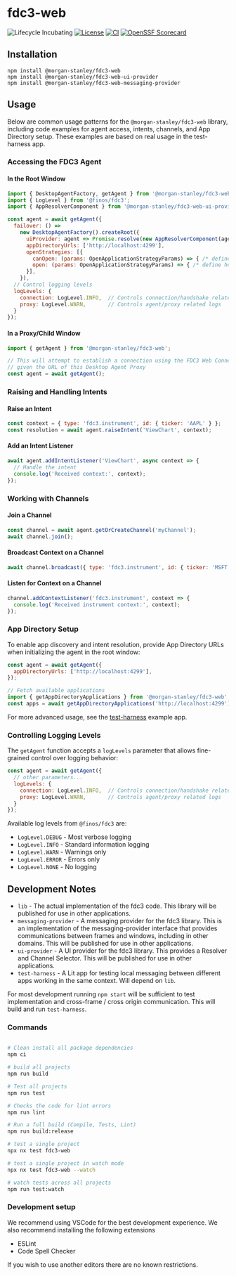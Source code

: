 # fdc3-web

![Lifecycle Incubating](https://badgen.net/badge/Lifecycle/Incubating/yellow)
[![License](https://img.shields.io/badge/License-Apache_2.0-blue.svg)](https://opensource.org/licenses/Apache-2.0)
[![CI](https://github.com/morganstanley/fdc3-web/actions/workflows/build.yml/badge.svg)](https://github.com/morganstanley/fdc3-web/actions/workflows/build.yml)
[![OpenSSF Scorecard](https://api.securityscorecards.dev/projects/github.com/morganstanley/fdc3-web/badge)](https://securityscorecards.dev/viewer/?uri=github.com/morganstanley/fdc3-web)

## Installation

```shell
npm install @morgan-stanley/fdc3-web
npm install @morgan-stanley/fdc3-web-ui-provider
npm install @morgan-stanley/fdc3-web-messaging-provider
```

## Usage

Below are common usage patterns for the `@morgan-stanley/fdc3-web` library, including code examples for agent access, intents, channels, and App Directory setup. These examples are based on real usage in the test-harness app.

### Accessing the FDC3 Agent

#### In the Root Window

```js
import { DesktopAgentFactory, getAgent } from '@morgan-stanley/fdc3-web';
import { LogLevel } from '@finos/fdc3';
import { AppResolverComponent } from '@morgan-stanley/fdc3-web-ui-provider';

const agent = await getAgent({
  failover: () =>
    new DesktopAgentFactory().createRoot({
      uiProvider: agent => Promise.resolve(new AppResolverComponent(agent, document)),
      appDirectoryUrls: ['http://localhost:4299'],
      openStrategies: [{
        canOpen: (params: OpenApplicationStrategyParams) => { /* define whether an app should open */ },
        open: (params: OpenApplicationStrategyParams) => { /* define how an app should open */ }
      }],
    }),
  // Control logging levels
  logLevels: {
    connection: LogLevel.INFO,  // Controls connection/handshake related logs
    proxy: LogLevel.WARN,       // Controls agent/proxy related logs
  }
});
```

#### In a Proxy/Child Window

```js
import { getAgent } from '@morgan-stanley/fdc3-web';

// This will attempt to establish a connection using the FDC3 Web Connection Protocol
// given the URL of this Desktop Agent Proxy 
const agent = await getAgent();
```

### Raising and Handling Intents

#### Raise an Intent

```js
const context = { type: 'fdc3.instrument', id: { ticker: 'AAPL' } };
const resolution = await agent.raiseIntent('ViewChart', context);
```

#### Add an Intent Listener

```js
await agent.addIntentListener('ViewChart', async context => {
  // Handle the intent
  console.log('Received context:', context);
});
```

### Working with Channels

#### Join a Channel

```js
const channel = await agent.getOrCreateChannel('myChannel');
await channel.join();
```

#### Broadcast Context on a Channel

```js
await channel.broadcast({ type: 'fdc3.instrument', id: { ticker: 'MSFT' } });
```

#### Listen for Context on a Channel

```js
channel.addContextListener('fdc3.instrument', context => {
  console.log('Received instrument context:', context);
});
```

### App Directory Setup

To enable app discovery and intent resolution, provide App Directory URLs when initializing the agent in the root window:

```js
const agent = await getAgent({
  appDirectoryUrls: ['http://localhost:4299'],
});

// Fetch available applications
import { getAppDirectoryApplications } from '@morgan-stanley/fdc3-web';
const apps = await getAppDirectoryApplications('http://localhost:4299');
```

For more advanced usage, see the [test-harness](./projects/test-harness/README.md) example app.

### Controlling Logging Levels

The `getAgent` function accepts a `logLevels` parameter that allows fine-grained control over logging behavior:

```js
const agent = await getAgent({
  // other parameters...
  logLevels: {
    connection: LogLevel.INFO,  // Controls connection/handshake related logs
    proxy: LogLevel.WARN,       // Controls agent/proxy related logs
  }
});
```

Available log levels from `@finos/fdc3` are:

- `LogLevel.DEBUG` - Most verbose logging
- `LogLevel.INFO` - Standard information logging
- `LogLevel.WARN` - Warnings only
- `LogLevel.ERROR` - Errors only
- `LogLevel.NONE` - No logging

## Development Notes

- `lib` - The actual implementation of the fdc3 code. This library will be published for use in other applications.
- `messaging-provider` - A messaging provider for the fdc3 library. This is an implementation of the messaging-provider interface that provides communications between frames and windows, including in other domains. This will be published for use in other applications.
- `ui-provider` - A UI provider for the fdc3 library. This provides a Resolver and Channel Selector. This will be published for use in other applications.
- `test-harness` - A Lit app for testing local messaging between different apps working in the same context. Will depend on `lib`.

For most development running `npm start` will be sufficient to test implementation and cross-frame / cross origin communication. This will build and run `test-harness`.

### Commands

```bash

# Clean install all package dependencies
npm ci

# build all projects
npm run build

# Test all projects
npm run test

# Checks the code for lint errors
npm run lint 

# Run a full build (Compile, Tests, Lint)
npm run build:release

# test a single project
npx nx test fdc3-web 

# test a single project in watch mode
npx nx test fdc3-web --watch

# watch tests across all projects
npm run test:watch

```

### Development setup

We recommend using VSCode for the best development experience. We also recommend installing the following extensions

- ESLint
- Code Spell Checker

 If you wish to use another editors there are no known restrictions.
